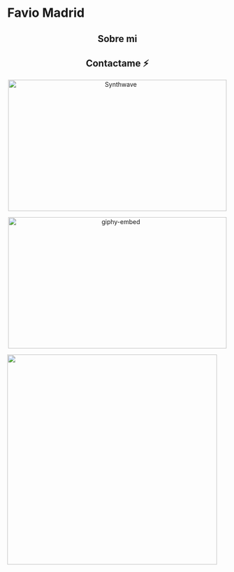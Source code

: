 # Favio Madrid

<h2 align="center">Sobre mi</h2>
<h2 align="center">Contactame ⚡</h2>


<p align="center"><img src="https://thumbs.gfycat.com/GoodnaturedFondGaur-size_restricted.gif" alt="Synthwave" height="300" width="500"></p>

<p align="center"><img src="ttps://giphy.com/embed/QM2cvXsE6axQ4zcIfM" alt="giphy-embed" height="300" width="500"></p>

<img src="https://giphy.com/embed/QM2cvXsE6axQ4zcIfM" width="480" height="480" frameBorder="0" class="giphy-embed">
